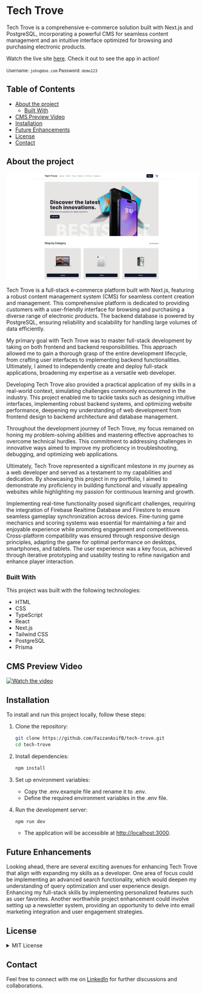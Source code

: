 # Tech Trove <!-- omit in toc -->

Tech Trove is a comprehensive e-commerce solution built with Next.js and PostgreSQL, incorporating a powerful CMS for seamless content management and an intuitive interface optimized for browsing and purchasing electronic products.

Watch the live site [here](https://tech-trove-store.vercel.app/). Check it out to see the app in action!

<small>Username: `john@doe.com` Password: `demo123`</small>

## Table of Contents <!-- omit in toc -->

- [About the project](#about-the-project)
  - [Built With](#built-with)
- [CMS Preview Video](#cms-preview-video)
- [Installation](#installation)
- [Future Enhancements](#future-enhancements)
- [License](#license)
- [Contact](#contact)

## About the project

![Project Preview](https://github.com/FaizanAsifB/Portfolio/blob/main/src/content/projects/project-images/tech-trove-wide.jpg?raw=true)

Tech Trove is a full-stack e-commerce platform built with Next.js, featuring a robust content management system (CMS) for seamless content creation and management. This comprehensive platform is dedicated to providing customers with a user-friendly interface for browsing and purchasing a diverse range of electronic products. The backend database is powered by PostgreSQL, ensuring reliability and scalability for handling large volumes of data efficiently.

My primary goal with Tech Trove was to master full-stack development by taking on both frontend and backend responsibilities. This approach allowed me to gain a thorough grasp of the entire development lifecycle, from crafting user interfaces to implementing backend functionalities. Ultimately, I aimed to independently create and deploy full-stack applications, broadening my expertise as a versatile web developer.

Developing Tech Trove also provided a practical application of my skills in a real-world context, simulating challenges commonly encountered in the industry. This project enabled me to tackle tasks such as designing intuitive interfaces, implementing robust backend systems, and optimizing website performance, deepening my understanding of web development from frontend design to backend architecture and database management.

Throughout the development journey of Tech Trove, my focus remained on honing my problem-solving abilities and mastering effective approaches to overcome technical hurdles. This commitment to addressing challenges in innovative ways aimed to improve my proficiency in troubleshooting, debugging, and optimizing web applications.

Ultimately, Tech Trove represented a significant milestone in my journey as a web developer and served as a testament to my capabilities and dedication. By showcasing this project in my portfolio, I aimed to demonstrate my proficiency in building functional and visually appealing websites while highlighting my passion for continuous learning and growth.

Implementing real-time functionality posed significant challenges, requiring the integration of Firebase Realtime Database and Firestore to ensure seamless gameplay synchronization across devices. Fine-tuning game mechanics and scoring systems was essential for maintaining a fair and enjoyable experience while promoting engagement and competitiveness. Cross-platform compatibility was ensured through responsive design principles, adapting the game for optimal performance on desktops, smartphones, and tablets. The user experience was a key focus, achieved through iterative prototyping and usability testing to refine navigation and enhance player interaction.

### Built With

This project was built with the following technologies:

- HTML
- CSS
- TypeScript
- React
- Next.js
- Tailwind CSS
- PostgreSQL
- Prisma

## CMS Preview Video

[![Watch the video](https://img.youtube.com/vi/oXOdLpzw/maxresdefault.jpg)](https://www.youtube.com/watch?v=on_oXOdLpzw)

## Installation

To install and run this project locally, follow these steps:

1. Clone the repository:

   ```bash
   git clone https://github.com/FaizanAsifB/tech-trove.git
   cd tech-trove
   ```

2. Install dependencies:

   ```bash
   npm install
   ```

3. Set up environment variables:

   - Copy the .env.example file and rename it to .env.
   - Define the required environment variables in the .env file.

4. Run the development server:

   ```bash
   npm run dev
   ```

   - The application will be accessible at [http://localhost:3000](http://localhost:3000).

## Future Enhancements

Looking ahead, there are several exciting avenues for enhancing Tech Trove that align with expanding my skills as a developer. One area of focus could be implementing an advanced search functionality, which would deepen my understanding of query optimization and user experience design. Enhancing my full-stack skills by implementing personalized features such as user favorites. Another worthwhile project enhancement could involve setting up a newsletter system, providing an opportunity to delve into email marketing integration and user engagement strategies.

## License

<details>
<summary>MIT License</summary>
Permission is hereby granted, free of charge, to any person obtaining a copy
of this software and associated documentation files (the "Software"), to deal
in the Software without restriction, including without limitation the rights
to use, copy, modify, merge, publish, distribute, sublicense, and/or sell
copies of the Software, and to permit persons to whom the Software is
furnished to do so, subject to the following conditions:

The above copyright notice and this permission notice shall be included in all
copies or substantial portions of the Software.

THE SOFTWARE IS PROVIDED "AS IS", WITHOUT WARRANTY OF ANY KIND, EXPRESS OR
IMPLIED, INCLUDING BUT NOT LIMITED TO THE WARRANTIES OF MERCHANTABILITY,
FITNESS FOR A PARTICULAR PURPOSE AND NONINFRINGEMENT. IN NO EVENT SHALL THE
AUTHORS OR COPYRIGHT HOLDERS BE LIABLE FOR ANY CLAIM, DAMAGES OR OTHER
LIABILITY, WHETHER IN AN ACTION OF CONTRACT, TORT OR OTHERWISE, ARISING FROM,
OUT OF OR IN CONNECTION WITH THE SOFTWARE OR THE USE OR OTHER DEALINGS IN THE
SOFTWARE.

</details>

## Contact

Feel free to connect with me on [LinkedIn](https://linkedin.com/in/faizan-asif-butt) for further discussions and collaborations.
